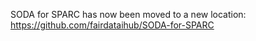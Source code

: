 SODA for SPARC has now been moved to a new location: https://github.com/fairdataihub/SODA-for-SPARC
